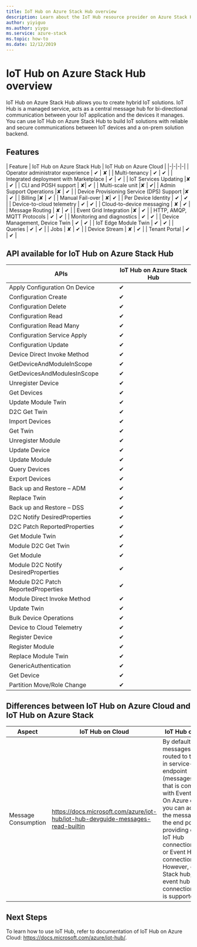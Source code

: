 ```yaml
---
title: IoT Hub on Azure Stack Hub overview
description: Learn about the IoT Hub resource provider on Azure Stack Hub.
author: yiyiguo 
ms.author: yiygu 
ms.service: azure-stack
ms.topic: how-to
ms.date: 12/12/2019 
---
```


# IoT Hub on Azure Stack Hub overview

IoT Hub on Azure Stack Hub allows you to create hybrid IoT solutions. IoT Hub is a managed service, acts as a central message hub for bi-directional communication between your IoT application and the devices it manages. You can use IoT Hub on Azure Stack Hub to build IoT solutions with reliable and secure communications between IoT devices and a on-prem solution backend.

## Features
| Feature | IoT Hub on Azure Stack Hub | IoT Hub on Azure Cloud |
|-|-|-|-|
| Operator administrator experience | ✔ | ✘ |
| Multi-tenancy | ✔ | ✔ |
| Integrated deployment with Marketplace | ✔ | ✔ |
| IoT Services Updating |✘ | ✔ |
| CLI and POSH support  | ✘| ✔ |
| Multi-scale unit |✘ | ✔|
| Admin Support Operations |✘ | ✔ |
| Device Provisioning Service (DPS) Support |✘ | ✔ |
| Billing |✘ | ✔ |
| Manual Fail-over | ✘| ✔ |
| Per Device Identity | ✔ | ✔ |
| Device-to-cloud telemetry | ✔ | ✔ |
| Cloud-to-device messaging | ✘ | ✔ |
| Message Routing | ✘ | ✔ |
| Event Grid Integration |✘ | ✔ |
| HTTP, AMQP, MQTT Protocols  | ✔ | ✔ |
| Monitoring and diagnostics  | ✔ | ✔ |
| Device Management, Device Twin | ✔ | ✔ |
| IoT Edge Module Twin | ✔ | ✔ |
| Queries | ✔ | ✔ |
| Jobs | ✘ | ✔ |
| Device Stream | ✘ | ✔ |
| Tenant Portal | ✔ | ✔ |


## API available for IoT Hub on Azure Stack Hub

|APIs|IoT Hub on Azure Stack Hub|
|-|-|
|Apply Configuration On Device| ✔ |
| Configuration Create | ✔ |
| Configuration Delete | ✔ |
| Configuration Read | ✔ |
|Configuration Read Many| ✔ |
|Configuration Service Apply|  ✔ |
|Configuration Update|  ✔ |
|Device Direct Invoke Method|  ✔ |
|GetDeviceAndModuleInScope|  ✔ |
|GetDevicesAndModulesInScope| ✔ |
|Unregister Device| ✔ |
|Get Devices| ✔ |
|Update Module Twin| ✔ |
|D2C Get Twin| ✔ |
|Import Devices| ✔ |
|Get Twin| ✔ |
|Unregister Module| ✔ |
|Update Device| ✔ |
|Update Module| ✔ |
|Query Devices| ✔ |
|Export Devices| ✔ |
|Back up and Restore – ADM| ✔ |
|Replace Twin| ✔ |
|Back up and Restore – DSS| ✔ |
|D2C Notify DesiredProperties| ✔ |
|D2C Patch ReportedProperties| ✔ |
|Get Module Twin| ✔ |
|Module D2C Get Twin| ✔ |
|Get Module| ✔ |
|Module D2C Notify DesiredProperties| ✔ |
|Module D2C Patch ReportedProperties| ✔ |
|Module Direct Invoke Method| ✔ |
|Update Twin| ✔ |
|Bulk Device Operations| ✔ |
|Device to Cloud Telemetry| ✔ |
|Register Device| ✔ |
|Register Module| ✔ |
|Replace Module Twin| ✔ |
|GenericAuthentication| ✔ |
|Get Device| ✔ |
|Partition Move/Role Change| ✔ |

## Differences between IoT Hub on Azure Cloud and IoT Hub on Azure Stack

| Aspect | IoT Hub on Cloud | IoT Hub on Stack |
|-|-|-|
| Message Consumption | https://docs.microsoft.com/azure/iot-hub/iot-hub-devguide-messages-read-builtin |By default, messages are routed to the built-in service-facing endpoint (messages/events) that is compatible with Event Hubs. On Azure cloud, you can access the messages from the end point by providing either IoT Hub connection string or Event Hub connection string. However, on Azure Stack hub, only event hub connection string is supported. |

## Next Steps

To learn how to use IoT Hub, refer to documentation of IoT Hub on Azure Cloud: https://docs.microsoft.com/azure/iot-hub/.

